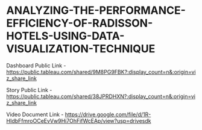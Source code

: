 # ANALYZING-THE-PERFORMANCE-EFFICIENCY-OF-RADISSON-HOTELS-USING-DATA-VISUALIZATION-TECHNIQUE


Dashboard Public Link - https://public.tableau.com/shared/9M8PG9FBK?:display_count=n&:origin=viz_share_link

Story Public Link - https://public.tableau.com/shared/38JPRDHXN?:display_count=n&:origin=viz_share_link

Video Document Link - https://drive.google.com/file/d/1R-HIdbFfmroOCeEvVw9Hi7OhFifWcEAp/view?usp=drivesdk
